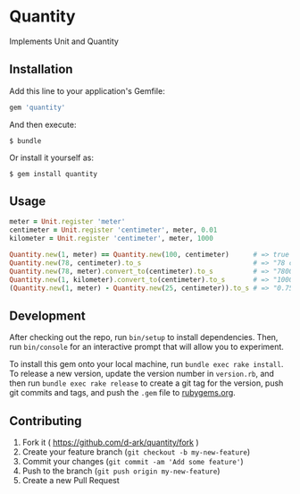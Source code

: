 # Quantity

Implements Unit and Quantity

## Installation

Add this line to your application's Gemfile:

```ruby
gem 'quantity'
```

And then execute:

    $ bundle

Or install it yourself as:

    $ gem install quantity

## Usage

```ruby
meter = Unit.register 'meter'
centimeter = Unit.register 'centimeter', meter, 0.01
kilometer = Unit.register 'centimeter', meter, 1000

Quantity.new(1, meter) == Quantity.new(100, centimeter)      # => true
Quantity.new(78, centimeter).to_s                            # => "78 centimeter"
Quantity.new(78, meter).convert_to(centimeter).to_s          # => "7800 centimeter"
Quantity.new(1, kilometer).convert_to(centimeter).to_s       # => "100000 centimeter"
(Quantity.new(1, meter) - Quantity.new(25, centimeter)).to_s # => "0.75 meter"
```

## Development

After checking out the repo, run `bin/setup` to install dependencies. Then, run `bin/console` for an interactive prompt that will allow you to experiment.

To install this gem onto your local machine, run `bundle exec rake install`. To release a new version, update the version number in `version.rb`, and then run `bundle exec rake release` to create a git tag for the version, push git commits and tags, and push the `.gem` file to [rubygems.org](https://rubygems.org).

## Contributing

1. Fork it ( https://github.com/d-ark/quantity/fork )
2. Create your feature branch (`git checkout -b my-new-feature`)
3. Commit your changes (`git commit -am 'Add some feature'`)
4. Push to the branch (`git push origin my-new-feature`)
5. Create a new Pull Request
